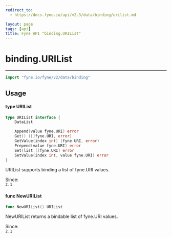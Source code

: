 ```yaml
---
redirect_to:
  - https://docs.fyne.io/api/v2.3/data/binding/urilist.md

layout: page
tags: [api]
title: Fyne API "binding.URIList"
---
```



# binding.URIList
---
```go
import "fyne.io/fyne/v2/data/binding"
```

## Usage

#### type URIList

```go
type URIList interface {
	DataList

	Append(value fyne.URI) error
	Get() ([]fyne.URI, error)
	GetValue(index int) (fyne.URI, error)
	Prepend(value fyne.URI) error
	Set(list []fyne.URI) error
	SetValue(index int, value fyne.URI) error
}
```

URIList supports binding a list of fyne.URI values.


<div class="since">Since: <code>
2.1</code></div>

#### func  NewURIList

```go
func NewURIList() URIList
```
NewURIList returns a bindable list of fyne.URI values.


<div class="since">Since: <code>
2.1</code></div>

